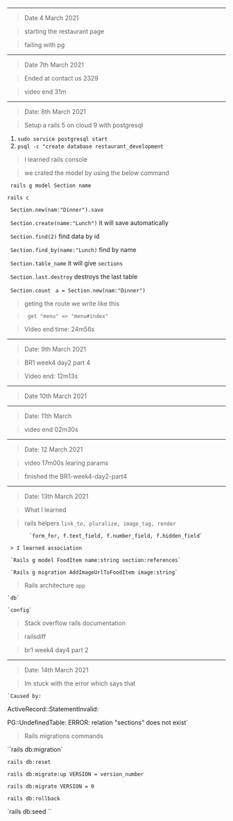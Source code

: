 **************************************************************
> Date 4 March 2021

> starting the restaurant page

> failing with pg

*********************************************************************
> Date 7th March 2021

> Ended at contact us 2329

> video end 31m

***********************************************************************
> Date: 8th March 2021

> Setup a rails 5 on cloud 9 with postgresql 

 1. `sudo service postgresql start`
 2. `psql -c "create database restaurant_development`
 
> I learned rails console

> we crated the model by using the below command

` rails g model Section name`

`rails c`

` Section.new(nam:"Dinner").save`

` Section.create(name:"Lunch")` it will save automatically

` Section.find(2)` find data by id 

` Section.find_by(name:"Lunch)`  find by name

` Section.table_name` it will give `sections`

` Section.last.destroy` destroys the last table 

` Section.count`
` a = Section.new(nam:"Dinner")`

> geting the route we write like this

> ` get "menu" => "menu#index"` 

> Video end time: 24m56s 

*****************************************************************
> Date: 9th March 2021 

> BR1 week4 day2 part 4

> Video end: 12m13s 

******************************************************************
> Date 10th March 2021

************************************************************************

> Date: 11th March

> video end 02m30s

***************************************************************************

> Date: 12 March 2021

> video 17m00s learing params

> finished the BR1-week4-day2-part4

****************************************************************************

> Date: 13th March 2021

> What I learned 
  
  > rails helpers `link_to, pluralize, image_tag, render`
  
           `form_for, f.text_field, f.number_field, f.hidden_field`
           
     > I learned association 
     
     `Rails g model FoodItem name:string section:references`
     
     `Rails g migration AddImageUrlToFoodItem image:string`
     
  > Rails architecture 
    `app` 
    
    `db`
    
    `config`
    
 > Stack overflow rails documentation
 
 > railsdiff
 
 > br1 week4 day4 part 2 

*************************************************************************

> Date: 14th March 2021

> Im stuck with the error which says that 

    `Caused by:
    
ActiveRecord::StatementInvalid:

PG::UndefinedTable: ERROR:  relation "sections" does not exist`

> Rails migrations commands 

 ``rails db:migration`
 
 `rails db:reset `
 
 `rails db:migrate:up VERSION = version_number`
 
 `rails db:migrate VERSION = 0 `
 
 `rails db:rollback`
 
 `rails db:seed ``
 











